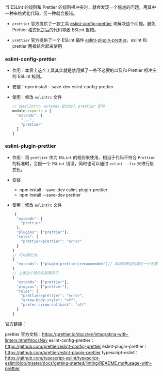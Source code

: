 当 ESLint 的规则和 Prettier 的规则相冲突时，就会发现一个尴尬的问题，用其中一种来格式化代码，另一种就会报错。

- `prettier` 官方提供了一款工具 [eslint-config-prettier](https://github.com/prettier/eslint-config-prettier) 来解决这个问题。避免 Prettier 格式化之后的代码导致 ESLint 报错。

- `prettier` 官方提供了一个 ESLint 插件 [eslint-plugin-prettier](https://github.com/prettier/eslint-plugin-prettier)。eslint 和 prettier 两者结合起来使用

### eslint-config-prettier

- 作用：本质上这个工具其实就是禁用掉了一些不必要的以及和 Prettier 相冲突的 ESLint 规则。
- 安装：npm install --save-dev eslint-config-prettier

- 使用：修改 `eslintrc` 文件

  ```js
  // 在eslintrc- extends 部分加入 prettier 即可
  module.exports = {
    "extends": [
      "...",
      "prettier"
    ]
  } 
  
  ```

  

### eslint-plugin-prettier

- 作用：将 `prettier` 作为 `ESLint` 的规则来使用，相当于代码不符合 `Prettier` 的标准时，会报一个 `ESLint` 错误，同时也可以通过 `eslint --fix` 来进行格式化。

- 安装
  - npm install --save-dev eslint-plugin-prettier
  - npm install --save-dev prettier

- 使用：修改 `eslintrc` 文件

  ```js
   {
    "extends": [
      "prettier"
    ],
    "plugins": ["prettier"],
    "rules": {
      "prettier/prettier": "error"
    }
  }
  // 可以简化为，
  {
    "extends": ["plugin:prettier/recommended"]// 添加到数组的最后一个元素
  }
  // 上面这个简化实际等同于
  {
    "extends": ["prettier"],
    "plugins": ["prettier"],
    "rules": {
      "prettier/prettier": "error",
      "arrow-body-style": "off",
      "prefer-arrow-callback": "off"
    }
  }
  
  ```

  





官方链接：

prettier 官方文档：https://prettier.io/docs/en/integrating-with-linters.html#docsNav
eslint-config-prettier：https://github.com/prettier/eslint-config-prettier
eslint-plugin-prettier：https://github.com/prettier/eslint-plugin-prettier
typescript-eslint：https://github.com/typescript-eslint/typescript-eslint/blob/master/docs/getting-started/linting/README.md#usage-with-prettier
